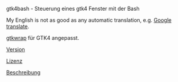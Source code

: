 gtk4bash - Steuerung eines gtk4 Fenster mit der Bash

My English is not as good as any automatic translation, e.g. [Google translate](https://translate.google.com/?hl=de&sl=de&tl=en&op=translate).

[gtkwrap](https://github.com/abecadel/gtkwrap) für GTK4 angepasst.

[Version](Version.md)

[Lizenz](LICENSE)

[Beschreibung](help.md)
